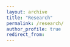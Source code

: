 ```yaml
---
layout: archive
title: "Research"
permalink: /research/
author_profile: true
redirect_from:
---
```




